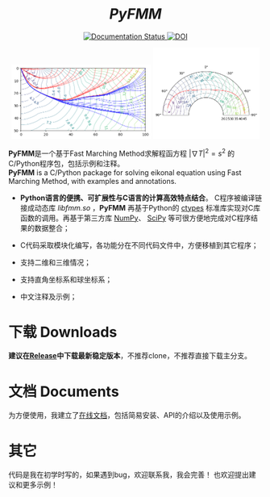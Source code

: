 
<h1 align="center"><b><i>PyFMM</i></b></h1>

<p align="center">
  <a href="https://pyfmm.readthedocs.io/zh-cn/latest/?badge=latest">
    <img src="https://readthedocs.org/projects/pyfmm/badge/?version=latest" alt="Documentation Status" />
  </a>
  <a href="https://zenodo.org/doi/10.5281/zenodo.13823187">
    <img src="https://zenodo.org/badge/860537381.svg" alt="DOI" />
  </a>

</p>


<p align="center">
  <img src="./figs/output2.png" alt="Image 2" width="55%" />
  <img src="./figs/output3.png" alt="Image 3" width="42%" />
</p>

<!-- ![图片](./figs/output.png)
![图片](./figs/output2.png) -->

**PyFMM**是一个基于Fast Marching Method求解程函方程 $|\nabla T|^2 = s^2$ 的C/Python程序包，包括示例和注释。  
**PyFMM** is a C/Python package for solving eikonal equation using Fast Marching Method, with examples and annotations.  

+ **Python语言的便携、可扩展性与C语言的计算高效特点结合**。
  C程序被编译链接成动态库 *libfmm.so* ，**PyFMM** 再基于Python的 [ctypes](https://docs.python.org/3/library/ctypes.html)
  标准库实现对C库函数的调用。再基于第三方库 [NumPy](https://numpy.org/)、 
  [SciPy](https://scipy.org/) 等可很方便地完成对C程序结果的数据整合；


+ C代码采取模块化编写，各功能分在不同代码文件中，方便移植到其它程序；


+ 支持二维和三维情况；


+ 支持直角坐标系和球坐标系；


+ 中文注释及示例；

# 下载 Downloads
**建议在[Release](https://github.com/Dengda98/PyFMM/releases)中下载最新稳定版本**，不推荐clone，不推荐直接下载主分支。

# 文档 Documents
为方便使用，我建立了[在线文档](https://pyfmm.readthedocs.io/zh-cn/latest/)，包括简易安装、API的介绍以及使用示例。  

# 其它
代码是我在初学时写的，如果遇到bug，欢迎联系我，我会完善！
也欢迎提出建议和更多示例！

